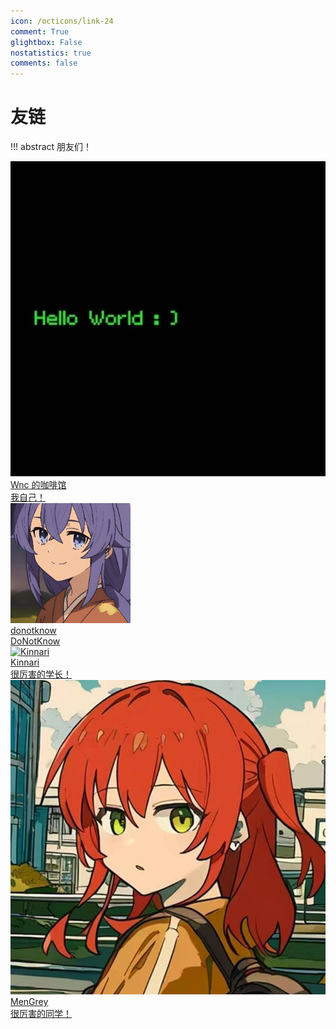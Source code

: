 ```yaml
---
icon: /octicons/link-24
comment: True
glightbox: False
nostatistics: true
comments: false
---
```


# 友链

!!! abstract
    朋友们！

<div class="flink-list">

<div class="flink-list-item">
    <a href="https://WncFht.github.io/" title="Wnc's Notebook" target="_blank">
        <div class="flink-item-icon">
            <img src="https://raw.githubusercontent.com/WncFht/picture/main/picture/微信图片_20241003201746.jpg" alt="Wnc">
        </div>
        <div class="flink-item-name heti-skip">Wnc 的咖啡馆</div>
        <div class="flink-item-desc">我自己！</div>
    </a>
</div>

<div class="flink-list-item">
    <a href="http://donotknowsjtu.top" title="donotknow" target="_blank">
        <div class="flink-item-icon">
            <img src="https://raw.githubusercontent.com/WncFht/picture/main/picture/logo.gif" alt="donotknow">
        </div>
        <div class="flink-item-name heti-skip">donotknow</div>
        <div class="flink-item-desc">DoNotKnow</div>
    </a>
</div>


<div class="flink-list-item">
    <a href="https://kinnariyamamatanha.github.io/" title="Kinaari" target="_blank">
        <div class="flink-item-icon">
            <img src="https://raw.githubusercontent.com/KinnariyaMamaTanha/KinnariyaMamaTanha.github.io/refs/heads/main/overrides/img/avatar1.png" alt="Kinnari">
        </div>
        <div class="flink-item-name heti-skip">Kinnari</div>
        <div class="flink-item-desc">很厉害的学长！</div>
    </a>
</div>

<div class="flink-list-item">
    <a href="https://microgrey.github.io/" title="MenGrey" target="_blank">
        <div class="flink-item-icon">
            <img src="https://raw.githubusercontent.com/WncFht/picture/main/8482f0d42ffc1f9191105bab02ca82e.jpg" alt="MenGrey">
        </div>
        <div class="flink-item-name heti-skip">MenGrey</div>
        <div class="flink-item-desc">很厉害的同学！</div>
    </a>
</div>


</div>